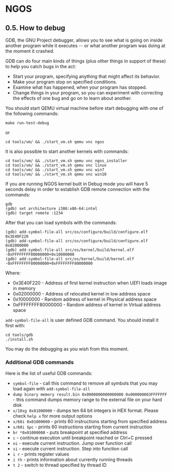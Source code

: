 NGOS
====

0.5. How to debug
-----------------

GDB, the GNU Project debugger, allows you to see what is going on inside another program while it executes -- or what another program was doing at the moment it crashed.

GDB can do four main kinds of things (plus other things in support of these) to help you catch bugs in the act:
* Start your program, specifying anything that might affect its behavior.
* Make your program stop on specified conditions.
* Examine what has happened, when your program has stopped.
* Change things in your program, so you can experiment with correcting the effects of one bug and go on to learn about another.

You should start QEMU virtual machine before start debugging with one of the following commands:

```
make run-test-debug
```

or

```
cd tools/vm/ && ./start_vm.sh qemu vnc ngos
```

It is also possible to start another kernels with commands:

```
cd tools/vm/ && ./start_vm.sh qemu vnc ngos_installer
cd tools/vm/ && ./start_vm.sh qemu vnc linux
cd tools/vm/ && ./start_vm.sh qemu vnc win7
cd tools/vm/ && ./start_vm.sh qemu vnc win10
```

If you are running NGOS kernel built in Debug mode you will have 5 seconds delay in order to establish GDB remote connection with the commands:

```
gdb
(gdb) set architecture i386:x86-64:intel
(gdb) target remote :1234
```

After that you can load symbols with the commands:

```
(gdb) add-symbol-file-all src/os/configure/build/configure.elf 0x3E40F220
(gdb) add-symbol-file-all src/os/configure/build/configure.elf 0x02000000
(gdb) add-symbol-file-all src/os/kernel/build/kernel.elf -0xFFFFFFFF80000000+0x10000000
(gdb) add-symbol-file-all src/os/kernel/build/kernel.elf -0xFFFFFFFF80000000+0xFFFFFFFF80000000
```

Where:
* 0x3E40F220 - Address of first kernel instruction when UEFI loads image in memory
* 0x02000000 - Address of relocated kernel in low address space
* 0x10000000 - Random address of kernel in Physical address space
* 0xFFFFFFFF80000000 - Random address of kernel in Virtual address space

`add-symbol-file-all` is user defined GDB command. You should install it first with:

```
cd tools/gdb
./install.sh
```

You may do the debugging as you wish from this moment.

### Additional GDB commands

Here is the list of useful GDB commands:

* `symbol-file` - call this command to remove all symbols that you may load again with `add-symbol-file-all`
* `dump binary memory result.bin 0x0000000000000000 0x000000003FFFFFFF` - this command dumps memory range to the external file on your hard disk
* `x/10xg 0x01000000` - dumps ten 64 bit integers in HEX format. Please check `help x` for more output options
* `x/60i 0x01000000` - prints 60 instructions starting from specified address
* `x/60i $pc` - prints 60 instructions starting from current instruction
* `br *0x01000000` - puts breakpoint at specified address
* `c` - continue execution until breakpoint reached or Ctrl+C pressed
* `ni` - execute current instruction. Jump over function call
* `si` - execute current instruction. Step into function call
* `i r` - prints register values
* `i th` - prints information about currently running threads
* `t 2` - switch to thread specified by thread ID
